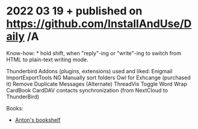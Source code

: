 # 2022 03 19  + published on https://github.com/InstallAndUse/Daily /A

Know-how:
    * hold shift, when "reply"-ing or "write"-ing to switch from HTML to plain-text writing mode.

Thunderbird Addons (plugins, extensions) used and liked:
    Enigmail
    ImportExportTools NG
    Manually sort folders
    Owl for Exhcange
        (purchased it)
    Remove Duplicate Messages (Alternate)
    ThreadVis
    Toggle Word Wrap
    CardBook
        CardDAV contacts synchronization (from NextCloud to ThunderBird)



Books:
- [Anton's bookshelf](https://og2k.com/books/)
